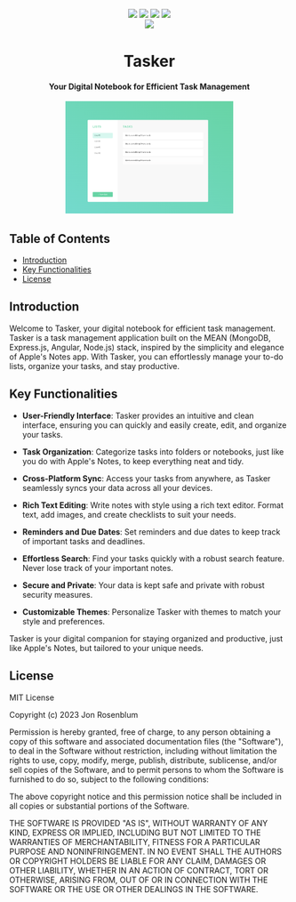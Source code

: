 <p align="center">
    <a href=""><img src="https://img.shields.io/badge/MongoDB-4EA94B?style=for-the-badge&logo=mongodb&logoColor=white" /></a>
    <a href=""><img src="https://img.shields.io/badge/Express.js-404D59?style=for-the-badge" 
    /></a>
     <a href=""><img src="https://img.shields.io/badge/Angular-DD0031?style=for-the-badge&logo=angular&logoColor=white" /></a>
    <a href=""><img src="https://img.shields.io/badge/Node.js-43853D?style=for-the-badge&logo=node.js&logoColor=white" /></a>
    <br>
    <a href=""><img src="https://badgen.net/github/commits/jonrosenblum/Tasker" /></a>
</p>

<h1 align="center"><b>Tasker</b></h1>
<h4 align="center">Your Digital Notebook for Efficient Task Management</h4>

<p align="center">
    <img src="./assets/projectbanner.png" alt="Project Logo" width="60%" height="60%"/>
</p>

## Table of Contents

- [Introduction](#Introduction)
- [Key Functionalities](#Key-Functionalities)
- [License](#License)

## Introduction

Welcome to Tasker, your digital notebook for efficient task management. Tasker is a task management application built on the MEAN (MongoDB, Express.js, Angular, Node.js) stack, inspired by the simplicity and elegance of Apple's Notes app. With Tasker, you can effortlessly manage your to-do lists, organize your tasks, and stay productive.

## Key Functionalities

- **User-Friendly Interface**: Tasker provides an intuitive and clean interface, ensuring you can quickly and easily create, edit, and organize your tasks.

- **Task Organization**: Categorize tasks into folders or notebooks, just like you do with Apple's Notes, to keep everything neat and tidy.

- **Cross-Platform Sync**: Access your tasks from anywhere, as Tasker seamlessly syncs your data across all your devices.

- **Rich Text Editing**: Write notes with style using a rich text editor. Format text, add images, and create checklists to suit your needs.

- **Reminders and Due Dates**: Set reminders and due dates to keep track of important tasks and deadlines.

- **Effortless Search**: Find your tasks quickly with a robust search feature. Never lose track of your important notes.

- **Secure and Private**: Your data is kept safe and private with robust security measures.

- **Customizable Themes**: Personalize Tasker with themes to match your style and preferences.

Tasker is your digital companion for staying organized and productive, just like Apple's Notes, but tailored to your unique needs.

## License

MIT License

Copyright (c) 2023 Jon Rosenblum

Permission is hereby granted, free of charge, to any person obtaining a copy of this software and associated documentation files (the "Software"), to deal in the Software without restriction, including without limitation the rights to use, copy, modify, merge, publish, distribute, sublicense, and/or sell copies of the Software, and to permit persons to whom the Software is furnished to do so, subject to the following conditions:

The above copyright notice and this permission notice shall be included in all copies or substantial portions of the Software.

THE SOFTWARE IS PROVIDED "AS IS", WITHOUT WARRANTY OF ANY KIND, EXPRESS OR IMPLIED, INCLUDING BUT NOT LIMITED TO THE WARRANTIES OF MERCHANTABILITY, FITNESS FOR A PARTICULAR PURPOSE AND NONINFRINGEMENT. IN NO EVENT SHALL THE AUTHORS OR COPYRIGHT HOLDERS BE LIABLE FOR ANY CLAIM, DAMAGES OR OTHER LIABILITY, WHETHER IN AN ACTION OF CONTRACT, TORT OR OTHERWISE, ARISING FROM, OUT OF OR IN CONNECTION WITH THE SOFTWARE OR THE USE OR OTHER DEALINGS IN THE SOFTWARE.
